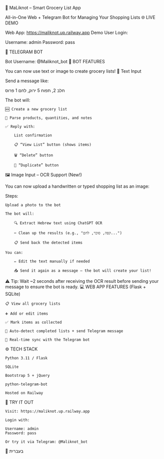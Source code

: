 🛒 MaLiknot – Smart Grocery List App

All-in-One Web + Telegram Bot for Managing Your Shopping Lists
🌐 LIVE DEMO

Web App: https://maliknot.up.railway.app
Demo User Login:

Username: admin
Password: pass

🤖 TELEGRAM BOT

Bot Username: @Maliknot_bot
🔧 BOT FEATURES

You can now use text or image to create grocery lists!
📝 Text Input

Send a message like:

חלב 2, תפוח 5 ירוק, לחם 1 פרוס

The bot will:

    🆕 Create a new grocery list

    🧠 Parse products, quantities, and notes

    ✅ Reply with:

        List confirmation

        📋 “View List” button (shows items)

        🗑 “Delete” button

        🔁 “Duplicate” button

🖼 Image Input – OCR Support (New!)

You can now upload a handwritten or typed shopping list as an image:

Steps:

    Upload a photo to the bot

    The bot will:

        🔍 Extract Hebrew text using ChatGPT OCR

        ✂️ Clean up the results (e.g., "קפה, סוכר, לחם...")

        📋 Send back the detected items

    You can:

        ✏️ Edit the text manually if needed

        📤 Send it again as a message — the bot will create your list!

⚠️ Tip: Wait ~2 seconds after receiving the OCR result before sending your message to ensure the bot is ready.
💻 WEB APP FEATURES (Flask + SQLite)

    📋 View all grocery lists

    ➕ Add or edit items

    ✅ Mark items as collected

    🔔 Auto-detect completed lists + send Telegram message

    🔄 Real-time sync with the Telegram bot

⚙️ TECH STACK

    Python 3.11 / Flask

    SQLite

    Bootstrap 5 + jQuery

    python-telegram-bot

    Hosted on Railway

🚀 TRY IT OUT

    Visit: https://maliknot.up.railway.app

    Login with:

    Username: admin
    Password: pass

    Or try it via Telegram: @Maliknot_bot

📄 בעברית
